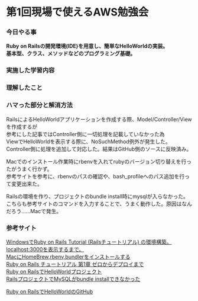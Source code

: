 # 第1回現場で使えるAWS勉強会

### 今日やる事
**Ruby on Railsの開発環境(IDE)を用意し、簡単なHelloWorldの実装。**  
**基本型、クラス、メソッドなどのプログラミング基礎。**

### 実施した学習内容

### 理解したこと

### ハマった部分と解消方法
RailsによるHelloWorldアプリケーションを作成する際、Model/Controller/Viewを作成するが  
参考にした記事ではController側に一切処理を記載していなかった為  
ViewでHelloWorldを表示する際に、NoSuchMethod例外が発生した。  
Controller側に処理を追加して対応した。結果はGitHub側のソースに反映済み。  
  
Macでのインストール作業時にrbenvを入れてrubyのバージョン切り替えを行ったがうまく行かず。  
参考サイトを参考に、rbenvのパスの確認や、bash_profileへのパス追加を行って変更出来た。  
  
Railsの環境を作り、プロジェクトのbundle install時にmysqlが入らなかった。  
こちらも参考サイトのコマンドを入力することで、うまく動作した。原因はなんだろう……Macで発生。  

### 参考サイト
[WindowsでRuby on Rails Tutorial (Railsチュートリアル) の環境構築。localhost:3000を表示するまで。](https://azumayuri.hatenablog.com/entry/2018/08/08/034005)  
[MacにHomeBrew,rbenv,bundlerをインストールする](https://qiita.com/shinkuFencer/items/3679cfd966f6a61ccd1b)  
[Ruby on Rails チュートリアル 第1章 ゼロからデプロイまで](https://railstutorial.jp/chapters/beginning?version=5.1#sec-installing_rails)  
[Ruby on RailsでHelloWorldプロジェクト](https://qiita.com/Knoth/items/8627c33fcd926ff014a4)  
[RailsプロジェクトでMySQLがbundle installできなかった](https://qiita.com/akito19/items/e1dc54f907987e688cc0)
  
[Ruby on RailsでHelloWorldのGitHub](https://github.com/koujienami/HelloWorld)